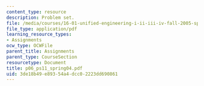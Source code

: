 ```yaml
---
content_type: resource
description: Problem set.
file: /media/courses/16-01-unified-engineering-i-ii-iii-iv-fall-2005-spring-2006/3de18b49e89354a4dcc02223dd690861_p06_ps11_spring04.pdf
file_type: application/pdf
learning_resource_types:
- Assignments
ocw_type: OCWFile
parent_title: Assignments
parent_type: CourseSection
resourcetype: Document
title: p06_ps11_spring04.pdf
uid: 3de18b49-e893-54a4-dcc0-2223dd690861
---
```

